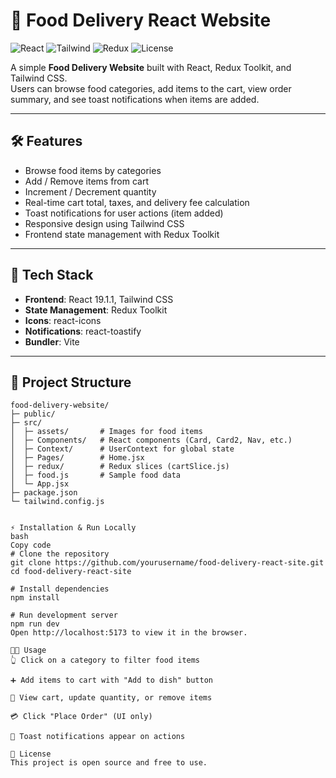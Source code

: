 # 🍔 Food Delivery React Website

![React](https://img.shields.io/badge/React-19.1.1-blue)
![Tailwind](https://img.shields.io/badge/TailwindCSS-3.3.2-green)
![Redux](https://img.shields.io/badge/ReduxToolkit-2.9.0-purple)
![License](https://img.shields.io/badge/License-MIT-yellow)

A simple **Food Delivery Website** built with React, Redux Toolkit, and Tailwind CSS.  
Users can browse food categories, add items to the cart, view order summary, and see toast notifications when items are added.

---

## 🛠 Features

- Browse food items by categories
- Add / Remove items from cart
- Increment / Decrement quantity
- Real-time cart total, taxes, and delivery fee calculation
- Toast notifications for user actions (item added)
- Responsive design using Tailwind CSS
- Frontend state management with Redux Toolkit

---

## 🧰 Tech Stack

- **Frontend**: React 19.1.1, Tailwind CSS  
- **State Management**: Redux Toolkit  
- **Icons**: react-icons  
- **Notifications**: react-toastify  
- **Bundler**: Vite  

---

## 📁 Project Structure

```text
food-delivery-website/
├─ public/
├─ src/
│  ├─ assets/       # Images for food items
│  ├─ Components/   # React components (Card, Card2, Nav, etc.)
│  ├─ Context/      # UserContext for global state
│  ├─ Pages/        # Home.jsx
│  ├─ redux/        # Redux slices (cartSlice.js)
│  ├─ food.js       # Sample food data
│  └─ App.jsx
├─ package.json
└─ tailwind.config.js


⚡ Installation & Run Locally
bash
Copy code
# Clone the repository
git clone https://github.com/yourusername/food-delivery-react-site.git
cd food-delivery-react-site

# Install dependencies
npm install

# Run development server
npm run dev
Open http://localhost:5173 to view it in the browser.

👨‍💻 Usage
👆 Click on a category to filter food items

➕ Add items to cart with "Add to dish" button

🛒 View cart, update quantity, or remove items

💳 Click "Place Order" (UI only)

🔔 Toast notifications appear on actions

📜 License
This project is open source and free to use.

